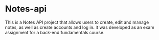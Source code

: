 # Notes-api
This is a Notes API project that allows users to create, edit and manage notes, as well as create accounts and log in. It was developed as an exam assignment for a back-end fundamentals course.
